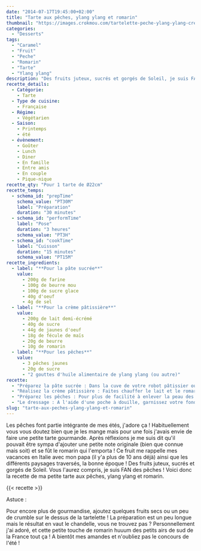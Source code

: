 ```yaml
---
date: "2014-07-17T19:45:00+02:00"
title: "Tarte aux pêches, ylang ylang et romarin"
thumbnail: "https://images.crokmou.com/tartelette-peche-ylang-ylang-creme-romarin.jpg"
categories:
  - "Desserts"
tags:
  - "Caramel"
  - "Fruit"
  - "Peche"
  - "Romarin"
  - "Tarte"
  - "Ylang ylang"
description: "Des fruits juteux, sucrés et gorgés de Soleil, je suis FAN des pêches ! Voici donc la recette de ma petite tarte aux pêches, ylang ylang et romarin."
recette_details:
  - Catégorie:
    - Tarte
  - Type de cuisine:
    - Française
  - Régime:
    - Végétarien
  - Saison:
    - Printemps
    - été
  - évènement:
    - Goûter
    - Lunch
    - Diner
    - En famille
    - Entre amis
    - En couple
    - Pique-nique
recette_qty: "Pour 1 tarte de Ø22cm"
recette_temps:
  - schema_id: "prepTime"
    schema_value: "PT30M"
    label: "Préparation"
    duration: "30 minutes"
  - schema_id: "performTime"
    label: "Pose"
    duration: "3 heures"
    schema_value: "PT3H"
  - schema_id: "cookTime"
    label: "Cuisson"
    duration: "15 minutes"
    schema_value: "PT15M"
recette_ingredients: 
  - label: "**Pour la pâte sucrée**"
    value:
      - 200g de farine
      - 100g de beurre mou
      - 100g de sucre glace
      - 40g d'oeuf
      - 4g de sel
  - label: "**Pour la crème pâtissière**"
    value:
      - 200g de lait demi-écrémé
      - 40g de sucre
      - 44g de jaunes d'oeuf
      - 18g de fécule de maïs
      - 20g de beurre
      - 10g de romarin
  - label: "**Pour les pêches**"
    value:
      - 3 pêches jaunes
      - 20g de sucre
      - "2 gouttes d'huile alimentaire de ylang ylang (ou autre)"
recette:
  - "Préparez la pâte sucrée : Dans la cuve de votre robot pâtissier ou manuellement, mélangez le beurre mou préalablement coupé en dés, le sucre et le sel. Ajoutez ensuite l'oeuf et la farine puis mélangez à nouveau jusqu'à l'obtention d'une boule homogène. Filmez votre pâte et laissez reposer au réfrigérateur pour au moins 3h. Préchauffez votre four à 180°C Sortez votre pâte, abaissez là et foncez votre cercle à tarte. Piquez ensuite le fond à l'aide d'une fourchette. Faites cuire le fond de tarte à blanc pendant 15/20 minutes. Sortez du four et laissez refroidir sur une grille."
  - "Réalisez la crème pâtissière : Faites chauffer le lait et le romarin, retirez du feu et laissez infuser 15 minutes. Dans un saladier, faites blanchir le jaune d'oeuf et le sucre, versez ensuite la fécule de maïs et mélangez. Faites bouillir à nouveau le lait en ayant pris soin de le filtrer. Ajoutez ensuite hors du feu 1/3 du lait bouillant dans la préparation sucre/oeuf/fécule, mélangez bien et versez le tout dans le lait restant. Sur feu doux faites cuire la crème jusqu'à ce qu'elle épaississe sans cesser de fouetter. Incorporez ensuite le beurre en morceaux et mélangez jusqu'à ce que celui-ci soit fondu. Versez votre crème sur une plaque recouverte de papier film et filmez ensuite par dessus (au contact comme on dit), placez ensuite au frigo."
  - "Préparez les pêches : Pour plus de facilité à enlever la peau des pêches je vous conseille de les plonger dans une casserole d'eau bouillante pendant 10 minutes environ. Pelez ensuite les pêches et taillez les en quartier puis chaque quart encore en trois. Dans une poêle, faites fondre le sucre. Ajoutez ensuite les lamelles de pêches, versez l'huile essentielle et faites dorer. Laissez ensuite refroidir."
  - "Le dressage : A l'aide d'une poche à douille, garnissez votre fond de tarte de crème pâtissière. Disposez ensuite dessus les lamelles de pêches caramélisées et voilà, le tour est joué !"
slug: "tarte-aux-peches-ylang-ylang-et-romarin"
---
```


Les pêches font partie intégrante de mes étés, j'adore ça ! Habituellement vous vous doutez bien que je les mange mais pour une fois j'avais envie de faire une petite tarte gourmande. Après réflexions je me suis dit qu'il pouvait être sympa d'ajouter une petite note originale (bien que connue mais soit) et se fût le romarin qui l'emporta ! Ce fruit me rappelle mes vacances en Italie avec mon papa (il y'a plus de 10 ans déjà) ainsi que les différents paysages traversés, la bonne époque ! Des fruits juteux, sucrés et gorgés de Soleil. Vous l'aurez compris, je suis FAN des pêches ! Voici donc la recette de ma petite tarte aux pêches, ylang ylang et romarin.

{{< recette >}}

Astuce :

Pour encore plus de gourmandise, ajoutez quelques fruits secs ou un peu de crumble sur le dessus de la tartelette ! La préparation est un peu longue mais le résultat en vaut le chandelle, vous ne trouvez pas ? Personnellement j'ai adoré, et cette petite touche de romarin huuum des petits airs de sud de la France tout ça ! A bientôt mes amandes et n'oubliez pas le concours de l'été !
